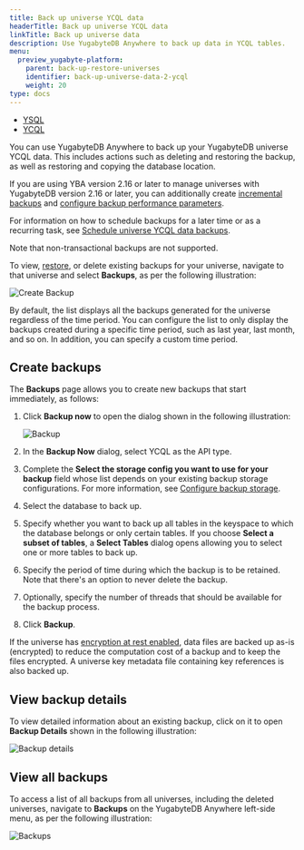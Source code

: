 ```yaml
---
title: Back up universe YCQL data
headerTitle: Back up universe YCQL data
linkTitle: Back up universe data
description: Use YugabyteDB Anywhere to back up data in YCQL tables.
menu:
  preview_yugabyte-platform:
    parent: back-up-restore-universes
    identifier: back-up-universe-data-2-ycql
    weight: 20
type: docs
---
```


<ul class="nav nav-tabs-alt nav-tabs-yb">

  <li >
    <a href="../ysql/" class="nav-link">
      <i class="icon-postgres" aria-hidden="true"></i>
      YSQL
    </a>
  </li>

  <li >
    <a href="../ycql/" class="nav-link active">
      <i class="icon-cassandra" aria-hidden="true"></i>
      YCQL
    </a>
  </li>

</ul>

You can use YugabyteDB Anywhere to back up your YugabyteDB universe YCQL data. This includes actions such as deleting and restoring the backup, as well as restoring and copying the database location.

If you are using YBA version 2.16 or later to manage universes with YugabyteDB version 2.16 or later, you can additionally create [incremental backups](../ysql/#create-incremental-backups) and [configure backup performance parameters](../ysql/#configure-backup-performance-parameters).

For information on how to schedule backups for a later time or as a recurring task, see [Schedule universe YCQL data backups](../../schedule-data-backups/ycql/).

Note that non-transactional backups are not supported.

To view, [restore](../../restore-universe-data/ycql/), or delete existing backups for your universe, navigate to that universe and select **Backups**, as per the following illustration:

![Create Backup](/images/yp/create-backup-new-ycql.png)

By default, the list displays all the backups generated for the universe regardless of the time period. You can configure the list to only display the backups created during a specific time period, such as last year,  last month, and so on. In addition, you can specify a custom time period.

## Create backups

The **Backups** page allows you to create new backups that start immediately, as follows:

1. Click **Backup now** to open the dialog shown in the following illustration:

    ![Backup](/images/yp/create-backup-new-3.png)

1. In the **Backup Now** dialog, select YCQL as the API type.

1. Complete the **Select the storage config you want to use for your backup** field whose list depends on your existing backup storage configurations. For more information, see [Configure backup storage](../../configure-backup-storage/).

1. Select the database to back up.

1. Specify whether you want to back up all tables in the keyspace to which the database belongs or only  certain tables. If you choose **Select a subset of tables**, a **Select Tables** dialog opens allowing you to select one or more tables to back up.

1. Specify the period of time during which the backup is to be retained. Note that there's an option to never delete the backup.

1. Optionally, specify the number of threads that should be available for the backup process.

1. Click **Backup**.

If the universe has [encryption at rest enabled](../../../security/enable-encryption-at-rest), data files are backed up as-is (encrypted) to reduce the computation cost of a backup and to keep the files encrypted. A universe key metadata file containing key references is also backed up.

## View backup details

To view detailed information about an existing backup, click on it to open **Backup Details** shown in the following illustration:

![Backup details](/images/yp/backup-details-ycql.png)

## View all backups

To access a list of all backups from all universes, including the deleted universes, navigate to **Backups** on the YugabyteDB Anywhere left-side menu, as per the following illustration:

![Backups](/images/yp/backups-list.png)
